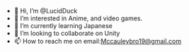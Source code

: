 - 👋 Hi, I’m @LucidDuck
- 👀 I’m interested in Anime, and video games.
- 🌱 I’m currently learning Japanese
- 💞️ I’m looking to collaborate on Unity
- 📫 How to reach me on email:Mccauleybro19@gmail.com
